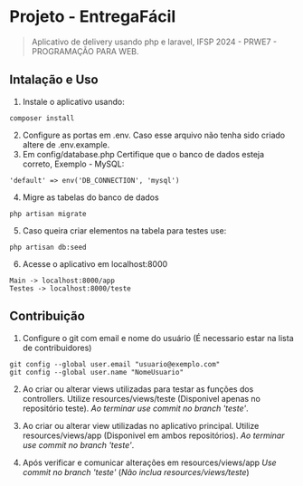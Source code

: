 # Projeto - EntregaFácil

> Aplicativo de delivery usando php e laravel, IFSP 2024 - PRWE7 - PROGRAMAÇÃO PARA WEB.

## Intalação e Uso

1. Instale o aplicativo usando:

```
composer install
```

2. Configure as portas em .env. Caso esse arquivo não tenha sido criado altere de .env.example.
3. Em config/database.php Certifique que o banco de dados esteja correto, Exemplo - MySQL:

```
'default' => env('DB_CONNECTION', 'mysql')
```

4. Migre as tabelas do banco de dados

```
php artisan migrate
```

5. Caso queira criar elementos na tabela para testes use:

```
php artisan db:seed
```

6. Acesse o aplicativo em localhost:8000
```
Main -> localhost:8000/app
Testes -> localhost:8000/teste
```

## Contribuição

1. Configure o git com email e nome do usuário (É necessario estar na lista de contribuidores)

```
git config --global user.email "usuario@exemplo.com"
git config --global user.name "NomeUsuario"
```

2. Ao criar ou alterar views utilizadas para testar as funções dos controllers. Utilize resources/views/teste (Disponivel apenas no repositório teste). *Ao terminar use commit no branch 'teste'*.

3. Ao criar ou alterar view utilizadas no aplicativo principal. Utilize resources/views/app (Disponivel em ambos repositórios). *Ao terminar use commit no branch 'teste'*.

4. Após verificar e comunicar alterações em resources/views/app *Use commit no branch 'teste'* (*Não inclua resources/views/teste*)
